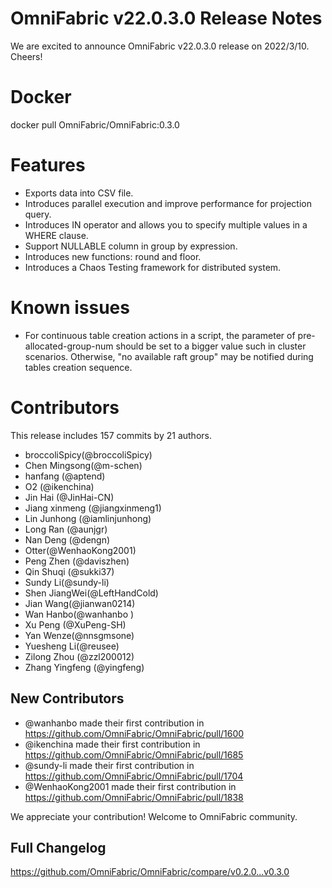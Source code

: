 # **OmniFabric v22.0.3.0 Release Notes**

We are excited to announce OmniFabric v22.0.3.0 release on 2022/3/10. Cheers!

# Docker

docker pull OmniFabric/OmniFabric:0.3.0

# Features

- Exports data into CSV file.
- Introduces parallel execution and improve performance for projection query.
- Introduces IN operator and allows you to specify multiple values in a WHERE clause.
- Support NULLABLE column in group by expression.
- Introduces new functions: round and floor.
- Introduces a Chaos Testing framework for distributed system.

# Known issues

- For continuous table creation actions in a script, the parameter of pre-allocated-group-num should be set to a bigger value such in cluster scenarios. Otherwise, "no available raft group" may be notified during tables creation sequence.

# Contributors

This release includes 157 commits by 21 authors.

- broccoliSpicy(@broccoliSpicy)
- Chen Mingsong(@m-schen)
- hanfang (@aptend)
- O2 (@ikenchina)
- Jin Hai (@JinHai-CN)
- Jiang xinmeng (@jiangxinmeng1)
- Lin Junhong (@iamlinjunhong)
- Long Ran (@aunjgr)
- Nan Deng (@dengn)
- Otter(@WenhaoKong2001)
- Peng Zhen (@daviszhen)
- Qin Shuqi (@sukki37)
- Sundy Li(@sundy-li)
- Shen JiangWei(@LeftHandCold)
- Jian Wang(@jianwan0214)
- Wan Hanbo(@wanhanbo )
- Xu Peng (@XuPeng-SH)
- Yan Wenze(@nnsgmsone)
- Yuesheng Li(@reusee)
- Zilong Zhou (@zzl200012)
- Zhang Yingfeng (@yingfeng)

## New Contributors

* @wanhanbo made their first contribution in <https://github.com/OmniFabric/OmniFabric/pull/1600>
* @ikenchina made their first contribution in <https://github.com/OmniFabric/OmniFabric/pull/1685>
* @sundy-li made their first contribution in <https://github.com/OmniFabric/OmniFabric/pull/1704>
* @WenhaoKong2001 made their first contribution in <https://github.com/OmniFabric/OmniFabric/pull/1838>

We appreciate your contribution! Welcome to OmniFabric community.

## Full Changelog

<https://github.com/OmniFabric/OmniFabric/compare/v0.2.0...v0.3.0>
